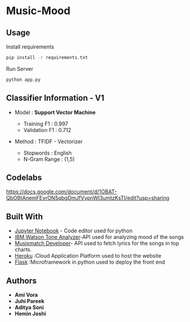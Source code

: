 # Music-Mood
## Usage
Install requirements
```bash
pip install -r requirements.txt
```

Run Server
```bash
python app.py
```

## Classifier Information - V1
* Model : **Support Vector Machine**
  * Training F1 : 0.997
  * Validation F1 : 0.712

* Method : TFIDF - Vectorizer 
  * Stopwords : English
  * N-Gram Range : (1,5)


## Codelabs

<https://docs.google.com/document/d/1OBAT-QbOBtAnemFEvrON5qbgDmJfVypnWI3umtzKsTI/edit?usp=sharing>

## Built With

- [Jupyter Notebook](https://jupyter-notebook.readthedocs.io/en/stable/) - Code editor used for python
- [IBM Watson Tone Analyzer](<https://www.ibm.com/watson/services/tone-analyzer/>)-API used for analyzing mood of the songs
- [Musixmatch Developer](https://developer.musixmatch.com/)- API used to fetch lyrics for the songs in top charts.
- [Heroku](https://www.heroku.com/) :Cloud Application Platform used to host the website
- [Flask](http://flask.pocoo.org/) :Microframework in python used to deploy the front end

## Authors

- **Ami Vora** 
- **Juhi Pareek** 
- **Aditya Soni** 
- **Hemin Joshi** 